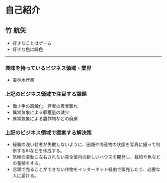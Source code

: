 # 自己紹介

## 竹 航矢

- 好きなことはゲーム
- 好きな色は緑色

***

### 興味を持っているビジネス領域・業界

- 農林水産業

### 上記のビジネス領域で注目する課題

- 働き手の高齢化、若者の農業離れ
- 異常気象による収穫量の減少
- 異常気象による農作物などの廃棄

### 上記のビジネス領域で提案する解決策

- 経験の浅い若者が失敗しないように、田畑や海産物の状態を写真に撮って判断するAIなどを作成する。
- 気候の変動に左右されない完全室内の新しいハウスを開発し、栽培や魚などの養殖をする。
- 店頭で売ることができない作物をインターネット経由で販売したり、必要な人に届ける。